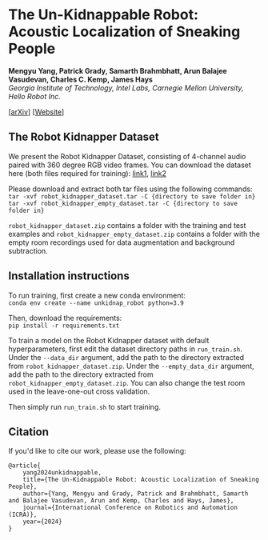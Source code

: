  # The Un-Kidnappable Robot: Acoustic Localization of Sneaking People

**Mengyu Yang, Patrick Grady, Samarth Brahmbhatt, Arun Balajee Vasudevan, Charles C. Kemp, James Hays** \
*Georgia Institute of Technology, Intel Labs, Carnegie Mellon University, Hello Robot Inc.*

[[arXiv](https://arxiv.org/abs/2310.03743)] [[Website](https://sites.google.com/view/unkidnappable-robot)]

## The Robot Kidnapper Dataset

We present the Robot Kidnapper Dataset, consisting of 4-channel audio paired with 360 degree RGB video frames. You can download the dataset here (both files required for training): [link1](https://www.dropbox.com/scl/fi/gc2jlq9n59gal6yu6hqwp/robot_kidnapper_dataset.tar?rlkey=npaj48uktw7lov7y3esw2uj09&dl=0), [link2](https://www.dropbox.com/scl/fi/p2g8ua6zu6rkqnp4bwxxl/robot_kidnapper_empty_dataset.tar?rlkey=mfvlk1iqyebtxruav1b5pyzmd&dl=0)

Please download and extract both tar files using the following commands: \
`tar -xvf robot_kidnapper_dataset.tar -C {directory to save folder in}` \
`tar -xvf robot_kidnapper_empty_dataset.tar -C {directory to save folder in}`

`robot_kidnapper_dataset.zip` contains a folder with the training and test examples and `robot_kidnapper_empty_dataset.zip` contains a folder with the empty room recordings used for data augmentation and background subtraction.

## Installation instructions

To run training, first create a new conda environment: \
`conda env create --name unkidnap_robot python=3.9`

Then, download the requirements: \
`pip install -r requirements.txt`

To train a model on the Robot Kidnapper dataset with default hyperparameters, first edit the dataset directory paths in `run_train.sh`. Under the `--data_dir` argument, add the path to the directory extracted from `robot_kidnapper_dataset.zip`. Under the `--empty_data_dir` argument, add the path to the directory extracted from `robot_kidnapper_empty_dataset.zip`. You can also change the test room used in the leave-one-out cross validation.

Then simply run `run_train.sh` to start training.

## Citation

If you'd like to cite our work, please use the following: 

```text
@article{
    yang2024unkidnappable,
    title={The Un-Kidnappable Robot: Acoustic Localization of Sneaking People},
    author={Yang, Mengyu and Grady, Patrick and Brahmbhatt, Samarth and Balajee Vasudevan, Arun and Kemp, Charles and Hays, James},
    journal={International Conference on Robotics and Automation (ICRA)},
    year={2024}
}
```
